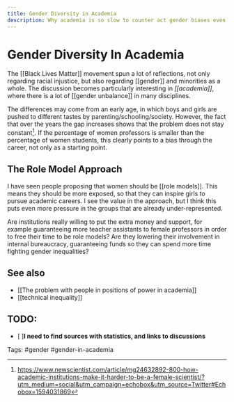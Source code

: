 ```yaml
---
title: Gender Diversity in Academia
description: Why academia is so slow to counter act gender biases even though it should be the most avant-garde industry?
---
```

# Gender Diversity In Academia
The [[Black Lives Matter]] movement spun a lot of reflections, not only regarding racial injustice, but also regarding [[gender]] and minorities as a whole. The discussion becomes particularly interesting in *[[academia]]*, where there is a lot of [[gender unbalance]] in many disciplines. 

The differences may come from an early age, in which boys and girls are pushed to different tastes by parenting/schooling/society. However, the fact that over the years the gap increases shows that the problem does not stay constant[^1]. If the percentage of women professors is smaller than the percentage of women students, this clearly points to a bias through the career, not only as a starting point. 

## The Role Model Approach
I have seen people proposing that women should be [[role models]]. This means they should be more exposed, so that they can inspire girls to pursue academic careers. I see the value in the approach, but I think this puts even more pressure in the groups that are already under-represented. 

Are institutions really willing to put the extra money and support, for example guaranteeing more teacher assistants to female professors in order to free their time to be role models? Are they lowering their involvement in internal bureaucracy, guaranteeing funds so they can spend more time fighting gender inequalities? 

## See also

- [[The problem with people in positions of power in academia]]
- [[technical inequality]]

[^1]: https://www.newscientist.com/article/mg24632892-800-how-academic-institutions-make-it-harder-to-be-a-female-scientist/?utm_medium=social&utm_campaign=echobox&utm_source=Twitter#Echobox=1594031869

## TODO:
- [ ]**I need to find sources with statistics, and links to discussions**

Tags: #gender #gender-in-academia 